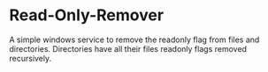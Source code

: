 # Read-Only-Remover
A simple windows service to remove the readonly flag from files and directories.  Directories have all their files readonly flags removed recursively.
